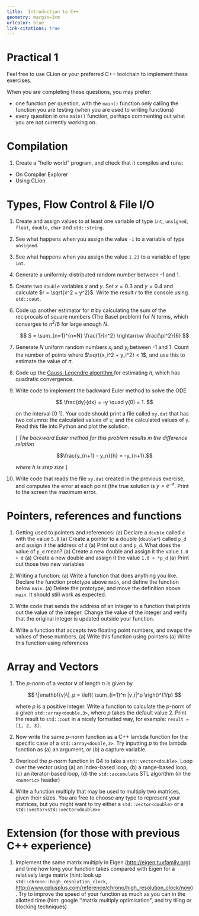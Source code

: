 ```yaml
---
title:  Introduction to C++
geometry: margin=3cm
urlcolor: blue
link-citations: true
---
```



# Practical 1 

Feel free to use CLion or your preferred C++ toolchain to implement these exercises.

When you are completing these questions, you may prefer:

- one function per question, with the `main()` function only calling the 
  function you are testing (when you are used to writing functions)
- every question in one `main()` function, perhaps commenting out what you are 
  not currently working on.


# Compilation

1. Create a "hello world" program, and check that it compiles and runs:
  - On Compiler Explorer
  - Using CLion

# Types, Flow Control & File I/O

1. Create and assign values to at least one variable of type `int`, `unsigned`, `float`, `double`, `char` and `std::string`.
1. See what happens when you assign the value `-1` to a variable of type `unsigned`.
1. See what happens when you assign the value `1.23` to a variable of type `int`.
1. Generate a uniformly-distributed random number between -1 and 1.
1. Create two `double` variables $x$ and $y$. Set $x=0.3$ and $y=0.4$ and calculate 
   $r = \sqrt{x^2 + y^2}$. Write the result $r$ to the console using `std::cout`.
1. Code up another estimator for $\pi$ by calculating the sum of the reciprocals 
   of square numbers (The Basel problem) for $N$ terms, which converges to 
   $\pi^2/6$ for large enough $N$.

   $$
   S = \sum_{n=1}^{n=N} \frac{1}{n^2} \rightarrow \frac{\pi^2}{6}
   $$
1. Generate $N$ uniform random numbers $x_i$ and $y_i$ between -1 and 1. Count 
   the number of points where $\sqrt{x_i^2 + y_i^2} < 1$, and use this to 
   estimate the value of $\pi$.
1. Code up the [Gauss-Legendre algorithm
   ](https://en.wikipedia.org/wiki/Gauss%E2%80%93Legendre_algorithm)  for 
   estimating $\pi$, which has quadratic convergence.
1. Write code to implement the backward Euler method to solve the ODE

   $$
   \frac{dy}{dx} = -y  \quad y(0) = 1.
   $$
   
   on the interval [0 1]. Your code should print a file called `xy.dat` that has 
   two columns: the calculated values of `x`; and the calculated values of `y`. Read 
   this file into Python and plot the solution.

   [ *The backward Euler method for this problem results in the difference 
   relation*

   $$\frac{y_{n+1} - y_n}{h} = -y_{n+1}.$$

   *where h is step size* ]

1. Write code that reads the file `xy.dat` created in the previous exercise, and 
   computes the error at each point (the true solution is $y = e^{-x}$. Print to 
   the screen the maximum error.


# Pointers, references and functions

1. Getting used to pointers and references:
    (a) Declare a `double` called `d` with the value `5.0`
    (a) Create a pointer to a double (`double*`) called `p_d` and assign it the address of `d`
    (a) Print out `d` and `p_d`. What does the value of `p_d` mean?
    (a) Create a new double and assign it the value `1.0 + d`
    (a) Create a new double and assign it the value `1.0 + *p_d`
    (a) Print out those two new variables

1. Writing a function:
    (a) Write a function that does anything you like. Declare the function prototype above `main`, and define the function below `main`.
    (a) Delete the prototype, and move the definition above `main`. It should still work as expected.

1. Write code that sends the address of an integer to a function that prints out the 
   value of the integer. Change the value of the integer and verify that the original 
   integer is updated outside your function.

1. Write a function that accepts two floating point numbers, and swaps the values of these numbers.
    (a) Write this function using pointers
    (a) Write this function using references


# Array and Vectors

1. The $p$-norm of a vector $\mathbf{v}$ of length $n$ is given by

   $$
   \|\mathbf{v}\|_p = \left( \sum_{i=1}^n |v_i|^p \right)^{1/p}
   $$

   where $p$ is a positive integer. Write a function to calculate the $p$-norm of a given `std::array<double,3>`, where $p$ takes the default value 2. Print the
   result to `std::cout` in a nicely formatted way, for example: `result = [1, 2, 3]`.

1. Now write the same $p$-norm function as a C++ lambda function for the specific case of a `std::array<double,3>`. Try inputting $p$ to the lambda function as
   (a) an argument, or
   (b) a capture variable.

1. Overload the $p$-norm function in Q4 to take a `std::vector<double>`. Loop over the vector using
   (a) an index-based loop,
   (b) a range-based loop,
   (c) an iterator-based loop,
   (d) the `std::accumulate` STL algorithm (in the `<numeric>` header)

1. Write a function multiply that may be used to multiply two matrices, given their sizes. You are free to choose any type to represent your matrices, but you might want to try either a `std::vector<double>` or a `std::vector<std::vector<double>>`

# Extension (for those with previous C++ experience)

1. Implement the same matrix multiply in Eigen (<http://eigen.tuxfamily.org>) and time how long your function takes compared with Eigen for a relatively large matrix (hint: look up `std::chrono::high_resolution_clock`, <http://www.cplusplus.com/reference/chrono/high_resolution_clock/now>). Try to improve the speed of your function as much as you can in the allotted time (hint: google ''matrix multiply optimisation", and try tiling or blocking techniques)
